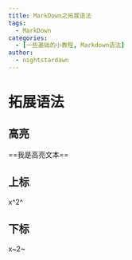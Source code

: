 ```yaml
---
title: MarkDown之拓展语法
tags:
  - MarkDown
categories:
  - [一些基础的小教程, Markdown语法]
author:
  - nightstardawn
---
```


# 拓展语法

## 高亮

==我是高亮文本==

## 上标

x^2^

## 下标

x~2~
